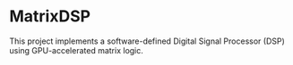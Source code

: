 # MatrixDSP

This project implements a software-defined Digital Signal Processor (DSP) using GPU-accelerated matrix logic.